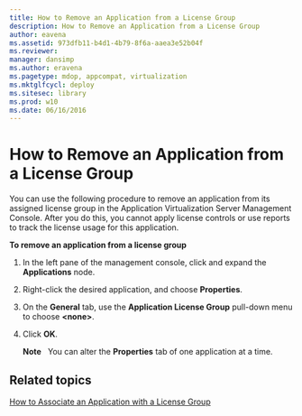 ```yaml
---
title: How to Remove an Application from a License Group
description: How to Remove an Application from a License Group
author: eavena
ms.assetid: 973dfb11-b4d1-4b79-8f6a-aaea3e52b04f
ms.reviewer: 
manager: dansimp
ms.author: eravena
ms.pagetype: mdop, appcompat, virtualization
ms.mktglfcycl: deploy
ms.sitesec: library
ms.prod: w10
ms.date: 06/16/2016
---
```



# How to Remove an Application from a License Group


You can use the following procedure to remove an application from its assigned license group in the Application Virtualization Server Management Console. After you do this, you cannot apply license controls or use reports to track the license usage for this application.

**To remove an application from a license group**

1.  In the left pane of the management console, click and expand the **Applications** node.

2.  Right-click the desired application, and choose **Properties**.

3.  On the **General** tab, use the **Application License Group** pull-down menu to choose **&lt;none&gt;**.

4.  Click **OK**.

    **Note**  
      You can alter the **Properties** tab of one application at a time.

     

## Related topics


[How to Associate an Application with a License Group](how-to-associate-an-application-with-a-license-group.md)

 

 





